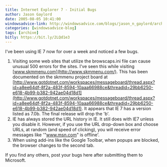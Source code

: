 ```yaml
---
title: Internet Explorer 7 - Initial Bugs
author: Jason Gaylord
date: 2005-08-05 10:41:00
windowsadvice-link: http://windowsadvice.com/blogs/jason_n_gaylord/archive/2005/08/05/Internet-Explorer-7-Beta-1-Initial-Bugs.aspx
categories: [windowsadvice-blog]
tags: [archive]
bitly: https://bit.ly/2LQd1e3
---
```


I've been using IE 7 now for over a week and noticed a few bugs.  
  
1.  Visiting some web sites that utilize the browscaps.ini file can cause unusual 500 errors for the sites. I've seen this while visiting [www.skmmenu.com](http://www.skmmenu.com/). This has been documented on the skmmenu project board at [http://www.gotdotnet.com/workspaces/messageboard/thread.aspx?id=a8ee64df-8f2a-483f-8594-10aaa66988ce&threadid=29bb6250-e618-4b99-b382-942ae04d18d1](http://www.gotdotnet.com/workspaces/messageboard/thread.aspx?id=a8ee64df-8f2a-483f-8594-10aaa66988ce&threadid=29bb6250-e618-4b99-b382-942ae04d18d1). It appears that IE 7 has a version listed as 7.0b. The final release will drop the 'b'.
2.  IE has always stored the URL history in IE. It still does with IE7 unless you disable it. However, if you use the URL drop-down box and choose URLs, at random (and speed of clicking), you will receive error messages like '"www.msn.com" is offline'.
3.  When using add-ins like the Google Toolbar, when popups are blocked, the browser changes to the second tab.

If you find any others, post your bugs here after submitting them to Microsoft.